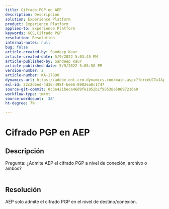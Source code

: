 ```yaml
---
title: Cifrado PGP en AEP
description: Descripción
solution: Experience Platform
product: Experience Platform
applies-to: Experience Platform
keywords: KCS,Cifrado PGP
resolution: Resolution
internal-notes: null
bug: false
article-created-by: Sandeep Kaur
article-created-date: 5/9/2022 5:03:45 PM
article-published-by: Sandeep Kaur
article-published-date: 5/9/2022 5:05:58 PM
version-number: 2
article-number: KA-17890
dynamics-url: https://adobe-ent.crm.dynamics.com/main.aspx?forceUCI=1&pagetype=entityrecord&etn=knowledgearticle&id=f45d98fb-b9cf-ec11-a7b5-00224809c27a
exl-id: 22c2d6ed-4d36-498f-be66-8902ea0c1747
source-git-commit: 0c3e421beca46d9fe1952b1f98538a50697216a0
workflow-type: tm+mt
source-wordcount: '38'
ht-degree: 7%

---
```


# Cifrado PGP en AEP

## Descripción

Pregunta: ¿Admite AEP el cifrado PGP a nivel de conexión, archivo o ambos?
<br> 

## Resolución


AEP solo admite el cifrado PGP en el nivel de destino/conexión.
